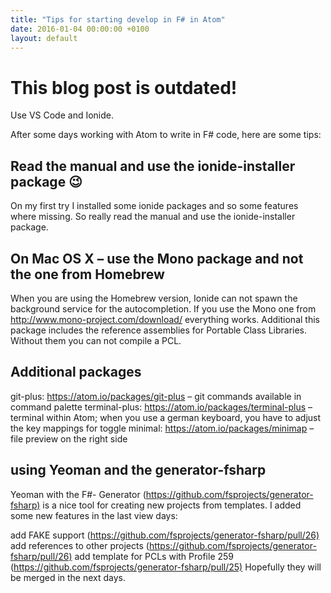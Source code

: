 ```yaml
---
title: "Tips for starting develop in F# in Atom"
date: 2016-01-04 00:00:00 +0100
layout: default
---
```


# This blog post is outdated!

Use VS Code and Ionide.




After some days working with Atom to write in F# code, here are some tips:

## Read the manual and use the ionide-installer package 😉

On my first try I installed some ionide packages and so some features where missing. So really read the manual and use the ionide-installer package.

## On Mac OS X – use the Mono package and not the one from Homebrew

When you are using the Homebrew version, Ionide can not spawn the background service for the autocompletion.
If you use the Mono one from <http://www.mono-project.com/download/> everything works.
Additional this package includes the reference assemblies for Portable Class Libraries. Without them you can not compile a PCL.

## Additional packages

git-plus: <https://atom.io/packages/git-plus> – git commands available in command palette
terminal-plus: <https://atom.io/packages/terminal-plus> – terminal within Atom; when you use a german keyboard, you have to adjust the key mappings for toggle
minimal: <https://atom.io/packages/minimap> – file preview on the right side

## using Yeoman and the generator-fsharp

Yeoman with the F#- Generator (<https://github.com/fsprojects/generator-fsharp)> is a nice tool for creating new projects from templates.
I added some new features in the last view days:

add FAKE support (<https://github.com/fsprojects/generator-fsharp/pull/26)>
add references to other projects (<https://github.com/fsprojects/generator-fsharp/pull/26)>
add template for PCLs with Profile 259 (<https://github.com/fsprojects/generator-fsharp/pull/25)>
Hopefully they will be merged in the next days.